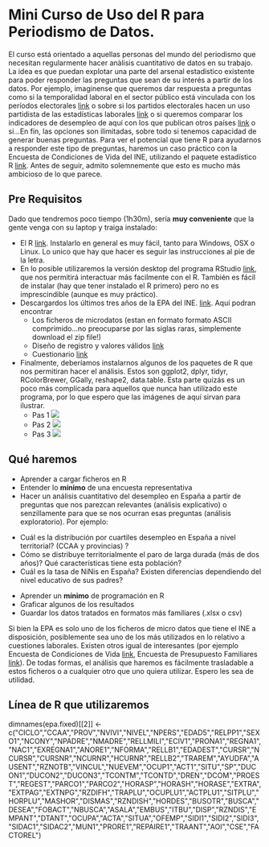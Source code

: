 # Mini Curso de Uso del R para Periodismo de Datos.

El curso está orientado a aquellas personas del mundo del periodismo que necesitan regularmente hacer anàlisis cuantitativo de datos en su trabajo. La idea es que puedan explotar una parte del arsenal estadistico existente para poder responder las preguntas que sean de su interés a partir de los datos. Por ejemplo, imaginense que queremos dar respuesta a preguntas como si la temporalidad laboral en el sector público está vinculada con los períodos electorales [link](http://nadaesgratis.es/felgueroso/sobe-los-usos-y-abusos-de-la-temporalidad-en-el-sector-publico-los-periodos-electorales) o sobre si los partidos electorales hacen un uso partidista de las estadísticas laborales [link](http://nadaesgratis.es/felgueroso/sobre-la-interpretacion-interesada-de-las-estadisticas-laborales) o si queremos comparar los indicadores de desempleo de aquí con los que publican otros países [link](http://nadaesgratis.es/felgueroso/indicadores-del-paro-y-empleo-alternativos-epa-del-3o-trimestre-2015)  o si...En fin, las opciones son ilimitadas, sobre todo si tenemos capacidad de generar buenas preguntas. 
Para ver el potencial que tiene R para ayudarnos a responder este tipo de preguntas,  haremos un caso práctico con la Encuesta de Condiciones de Vida del INE, utilizando el paquete estadístico R [link](https://www.r-project.org/). Antes de seguir, admito solemnemente que esto es mucho más ambicioso de lo que parece.

## Pre Requisitos
Dado que tendremos poco tiempo (1h30m), sería **muy conveniente** que la gente venga con su laptop y traiga instalado:
* El R [link](https://www.r-project.org/). Instalarlo en general es muy fácil, tanto para Windows, OSX o Linux. Lo unico que hay que hacer es seguir las instrucciones al pie de la letra.
* En lo posible utilizaremos la versión desktop del programa RStudio [link](https://www.rstudio.com/products/RStudio/#Desktop), que nos permitirá interactuar más facilmente con el R. También es fácil de instalar (hay que tener instalado el R primero) pero no es imprescindible (aunque es muy práctico).
* Descargardos los últimos tres años de la EPA del INE. [link](http://www.ine.es/dyngs/INEbase/es/operacion.htm?c=Estadistica_C&cid=1254736176918&menu=resultados&secc=1254736030639&idp=1254735976595). Aquí podran encontrar
	+ Los ficheros de microdatos (estan en formato formato ASCII comprimido...no preocuparse por las siglas raras, simplemente download el zip file!)
	+ Diseño de registro y valores válidos [link](ftp://www.ine.es/temas/epa/disereg_epa0513.zip)
	+ Cuestionario [link](http://www.ine.es/inebaseDYN/epa30308/docs/epacues05.pdf)
* Finalmente, deberíamos instalarnos algunos de los paquetes de R que nos permitiran hacer el análisis. Estos son ggplot2, dplyr, tidyr, RColorBrewer, GGally, reshape2, data.table. Esta parte quizás es un poco más complicada para aquellos que nunca han utilizado este programa, por lo que espero que las imágenes de aquí sirvan para ilustrar.
	+ Pas 1 ![](https://cloud.githubusercontent.com/assets/9589870/14567204/5b290418-0333-11e6-8964-7a48b84418ae.png)
	+ Pas 2 ![](https://cloud.githubusercontent.com/assets/9589870/14567203/5b292434-0333-11e6-9c61-162a1e1903cb.png)
	+ Pas 3 ![](https://cloud.githubusercontent.com/assets/9589870/14567202/5b28f388-0333-11e6-9953-59d7305da74a.png)

## Qué haremos
* Aprender a cargar ficheros en R
* Entender lo **mínimo** de una encuesta representativa
* Hacer un análisis cuantitativo del desempleo en España a partir de preguntas que nos parezcan relevantes (análisis explicativo) o senzillamente para que se nos ocurran esas preguntas (análisis exploratorio). Por ejemplo:
 + Cuál es la distribución por cuartiles desempleo en España a nivel territorial? (CCAA y provincias) ?
 + Cómo se distribuye territorialmente el paro de larga durada (más de dos años)? Qué características tiene esta población?
 + Cuál es la tasa de NiNis en España? Existen diferencias dependiendo del nivel educativo de sus padres?
* Aprender un **mínimo** de programación en R
* Graficar algunos de los resultados
* Guardar los datos tratados en formatos más familiares (.xlsx o csv)

Si bien la EPA es solo uno de los ficheros de micro datos que tiene el INE a disposición, posiblemente sea uno de los más utilizados en lo relativo a cuestiones laborales. Existen otros igual de interesantes (por ejemplo Encuesta de Condiciones de Vida [link](http://www.ine.es/dyngs/INEbase/es/operacion.htm?c=Estadistica_C&cid=1254736176807&menu=resultados&secc=1254736195153&idp=1254735976608), Encuesta de Presupuesto Familiares [link](http://www.ine.es/dyngs/INEbase/es/operacion.htm?c=Estadistica_C&cid=1254736176806&menu=resultados&secc=1254736195147&idp=1254735976608)). De todas formas, el análisis que haremos es fácilmente trasladable a estos ficheros o a cualquier otro que uno quiera utilizar. Espero les sea de utilidad.

## Línea de R que utilizaremos

dimnames(epa.fixed)[[2]] <- c("CICLO","CCAA","PROV","NVIVI","NIVEL","NPERS","EDAD5","RELPP1","SEXO1","NCONY","NPADRE","NMADRE","RELLMILI","ECIV1","PRONA1","REGNA1","NAC1","EXREGNA1","ANORE1","NFORMA","RELLB1","EDADEST","CURSR","NCURSR","CURSNR","NCURNR","HCURNR","RELLB2","TRAREM","AYUDFA","AUSENT","RZNOTB","VINCUL","NUEVEM","OCUP1","ACT1","SITU","SP","DUCON1","DUCON2","DUCON3","TCONTM","TCONTD","DREN","DCOM","PROEST","REGEST","PARCO1","PARCO2","HORASP","HORASH","HORASE","EXTRA","EXTPAG","EXTNPG","RZDIFH","TRAPLU","OCUPLU1","ACTPLU1","SITPLU","HORPLU","MASHOR","DISMAS","RZNDISH","HORDES","BUSOTR","BUSCA","DESEA","FOBACT","NBUSCA","ASALA","EMBUS","ITBU","DISP","RZNDIS","EMPANT","DTANT","OCUPA","ACTA","SITUA","OFEMP","SIDI1","SIDI2","SIDI3","SIDAC1","SIDAC2","MUN1","PRORE1","REPAIRE1","TRAANT","AOI","CSE","FACTOREL")

